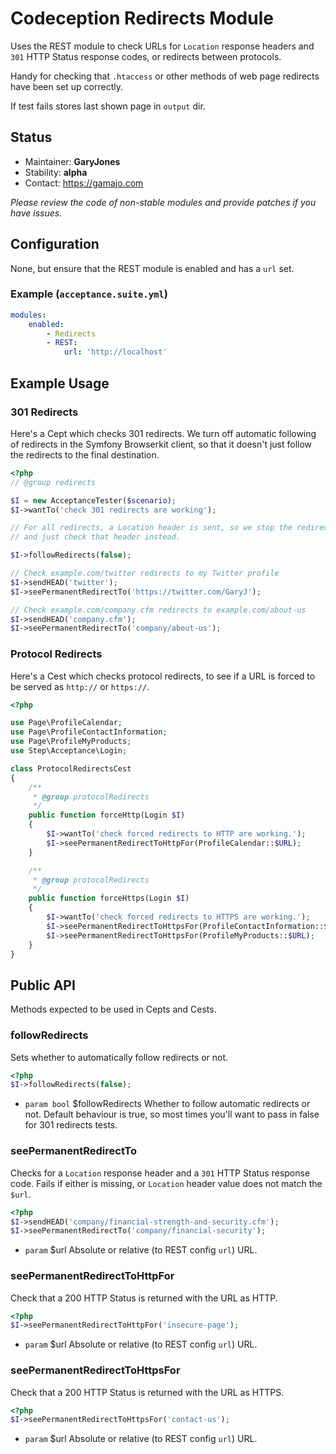 # Codeception Redirects Module

Uses the REST module to check URLs for `Location` response headers and `301` HTTP Status response codes, or redirects between protocols.

Handy for checking that `.htaccess` or other methods of web page redirects have been set up correctly.

If test fails stores last shown page in `output` dir.

## Status

* Maintainer: **GaryJones**
* Stability: **alpha**
* Contact: https://gamajo.com

*Please review the code of non-stable modules and provide patches if you have issues.*

## Configuration

None, but ensure that the REST module is enabled and has a `url` set.

### Example (`acceptance.suite.yml`)

~~~yaml
modules:
    enabled:
        - Redirects
        - REST:
            url: 'http://localhost'
~~~

## Example Usage

### 301 Redirects

Here's a Cept which checks 301 redirects. We turn off automatic following of redirects in the Symfony Browserkit client, so that it doesn't just follow the redirects to the final destination.

```php
<?php
// @group redirects

$I = new AcceptanceTester($scenario);
$I->wantTo('check 301 redirects are working');

// For all redirects, a Location header is sent, so we stop the redirect
// and just check that header instead.

$I->followRedirects(false);

// Check example.com/twitter redirects to my Twitter profile
$I->sendHEAD('twitter');
$I->seePermanentRedirectTo('https://twitter.com/GaryJ');

// Check example.com/company.cfm redirects to example.com/about-us
$I->sendHEAD('company.cfm');
$I->seePermanentRedirectTo('company/about-us');

```

### Protocol Redirects

Here's a Cest which checks protocol redirects, to see if a URL is forced to be served as `http://` or `https://`.

```php
<?php

use Page\ProfileCalendar;
use Page\ProfileContactInformation;
use Page\ProfileMyProducts;
use Step\Acceptance\Login;

class ProtocolRedirectsCest
{
    /**
     * @group protocolRedirects
     */
    public function forceHttp(Login $I)
    {
        $I->wantTo('check forced redirects to HTTP are working.');
        $I->seePermanentRedirectToHttpFor(ProfileCalendar::$URL);
    }

    /**
     * @group protocolRedirects
     */
    public function forceHttps(Login $I)
    {
        $I->wantTo('check forced redirects to HTTPS are working.');
        $I->seePermanentRedirectToHttpsFor(ProfileContactInformation::$URL);
        $I->seePermanentRedirectToHttpsFor(ProfileMyProducts::$URL);
    }
}

```

## Public API

Methods expected to be used in Cepts and Cests.

### followRedirects

Sets whether to automatically follow redirects or not.

```php
<?php
$I->followRedirects(false);
```

* `param bool` $followRedirects Whether to follow automatic redirects or not. Default behaviour is true, so most times you'll want to pass in false for 301 redirects tests.

### seePermanentRedirectTo

Checks for a `Location` response header and a `301` HTTP Status response code. Fails if either is missing, or `Location` header value does not match the `$url`.

```php
<?php
$I->sendHEAD('company/financial-strength-and-security.cfm');
$I->seePermanentRedirectTo('company/financial-security');
```

* `param` $url Absolute or relative (to REST config `url`) URL.

### seePermanentRedirectToHttpFor

 Check that a 200 HTTP Status is returned with the URL as HTTP.

 ```php
<?php
$I->seePermanentRedirectToHttpFor('insecure-page');
 ```

* `param` $url Absolute or relative (to REST config `url`) URL.

### seePermanentRedirectToHttpsFor

 Check that a 200 HTTP Status is returned with the URL as HTTPS.

 ```php
<?php
$I->seePermanentRedirectToHttpsFor('contact-us');
 ```

* `param` $url Absolute or relative (to REST config `url`) URL.
